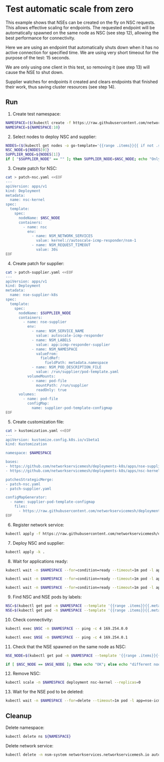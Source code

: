 # Test automatic scale from zero

This example shows that NSEs can be created on the fly on NSC requests.
This allows effective scaling for endpoints.
The requested endpoint will be automatically spawned on the same node as NSC (see step 12),
allowing the best performance for connectivity.

Here we are using an endpoint that automatically shuts down
when it has no active connection for specified time.
We are using very short timeout for the purpose of the test: 15 seconds.

We are only using one client in this test,
so removing it (see step 13) will cause the NSE to shut down.

Supplier watches for endpoints it created
and clears endpoints that finished their work,
thus saving cluster resources (see step 14).

## Run

1. Create test namespace:
```bash
NAMESPACE=($(kubectl create -f https://raw.githubusercontent.com/networkservicemesh/deployments-k8s/6e29cf5317185c9a3605f4f839f8d8fd5b3818ba/examples/features/namespace.yaml)[0])
NAMESPACE=${NAMESPACE:10}
```

2. Select nodes to deploy NSC and supplier:
```bash
NODES=($(kubectl get nodes -o go-template='{{range .items}}{{ if not .spec.taints }}{{ .metadata.name }} {{end}}{{end}}'))
NSC_NODE=${NODES[0]}
SUPPLIER_NODE=${NODES[1]}
if [ "$SUPPLIER_NODE" == "" ]; then SUPPLIER_NODE=$NSC_NODE; echo "Only 1 node found, testing that pod is created on the same node is useless"; fi
```

3. Create patch for NSC:
```bash
cat > patch-nsc.yaml <<EOF
---
apiVersion: apps/v1
kind: Deployment
metadata:
  name: nsc-kernel
spec:
  template:
    spec:
      nodeName: $NSC_NODE
      containers:
        - name: nsc
          env:
            - name: NSM_NETWORK_SERVICES
              value: kernel://autoscale-icmp-responder/nsm-1
            - name: NSM_REQUEST_TIMEOUT
              value: 30s
EOF
```

4. Create patch for supplier:
```bash
cat > patch-supplier.yaml <<EOF
---
apiVersion: apps/v1
kind: Deployment
metadata:
  name: nse-supplier-k8s
spec:
  template:
    spec:
      nodeName: $SUPPLIER_NODE
      containers:
        - name: nse-supplier
          env:
            - name: NSM_SERVICE_NAME
              value: autoscale-icmp-responder
            - name: NSM_LABELS
              value: app:icmp-responder-supplier
            - name: NSM_NAMESPACE
              valueFrom:
                fieldRef:
                  fieldPath: metadata.namespace
            - name: NSM_POD_DESCRIPTION_FILE
              value: /run/supplier/pod-template.yaml
          volumeMounts:
            - name: pod-file
              mountPath: /run/supplier
              readOnly: true
      volumes:
        - name: pod-file
          configMap:
            name: supplier-pod-template-configmap
EOF
```

5. Create customization file:
```bash
cat > kustomization.yaml <<EOF
---
apiVersion: kustomize.config.k8s.io/v1beta1
kind: Kustomization

namespace: $NAMESPACE

bases:
- https://github.com/networkservicemesh/deployments-k8s/apps/nse-supplier-k8s?ref=6e29cf5317185c9a3605f4f839f8d8fd5b3818ba
- https://github.com/networkservicemesh/deployments-k8s/apps/nsc-kernel?ref=6e29cf5317185c9a3605f4f839f8d8fd5b3818ba

patchesStrategicMerge:
- patch-nsc.yaml
- patch-supplier.yaml

configMapGenerator:
  - name: supplier-pod-template-configmap
    files:
      - https://raw.githubusercontent.com/networkservicemesh/deployments-k8s/6e29cf5317185c9a3605f4f839f8d8fd5b3818ba/examples/features/scale-from-zero/pod-template.yaml
EOF
```

6. Register network service:
```bash
kubectl apply -f https://raw.githubusercontent.com/networkservicemesh/deployments-k8s/6e29cf5317185c9a3605f4f839f8d8fd5b3818ba/examples/features/scale-from-zero/autoscale-netsvc.yaml
```

7. Deploy NSC and supplier:
```bash
kubectl apply -k .
```

8. Wait for applications ready:
```bash
kubectl wait -n $NAMESPACE --for=condition=ready --timeout=1m pod -l app=nse-supplier-k8s
```
```bash
kubectl wait -n $NAMESPACE --for=condition=ready --timeout=1m pod -l app=nsc-kernel
```
```bash
kubectl wait -n $NAMESPACE --for=condition=ready --timeout=1m pod -l app=nse-icmp-responder
```

9. Find NSC and NSE pods by labels:
```bash
NSC=$(kubectl get pod -n $NAMESPACE --template '{{range .items}}{{.metadata.name}}{{"\n"}}{{end}}' -l app=nsc-kernel)
NSE=$(kubectl get pod -n $NAMESPACE --template '{{range .items}}{{.metadata.name}}{{"\n"}}{{end}}' -l app=nse-icmp-responder)
```

10. Check connectivity:
```bash
kubectl exec $NSC -n $NAMESPACE -- ping -c 4 169.254.0.0
```
```bash
kubectl exec $NSE -n $NAMESPACE -- ping -c 4 169.254.0.1
```

11. Check that the NSE spawned on the same node as NSC:
```bash
NSE_NODE=$(kubectl get pod -n $NAMESPACE --template '{{range .items}}{{.spec.nodeName}}{{"\n"}}{{end}}' -l app=nse-icmp-responder)
```
```bash
if [ $NSC_NODE == $NSE_NODE ]; then echo "OK"; else echo "different nodes"; false; fi
```

12. Remove NSC:
```bash
kubectl scale -n $NAMESPACE deployment nsc-kernel --replicas=0
```

13. Wait for the NSE pod to be deleted:
```bash
kubectl wait -n $NAMESPACE --for=delete --timeout=1m pod -l app=nse-icmp-responder
```

## Cleanup

Delete namespace:
```bash
kubectl delete ns ${NAMESPACE}
```
Delete network service:
```bash
kubectl delete -n nsm-system networkservices.networkservicemesh.io autoscale-icmp-responder
```
